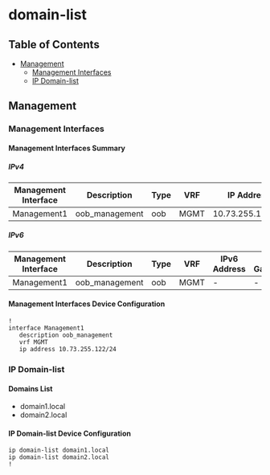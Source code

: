 # domain-list

## Table of Contents

- [Management](#management)
  - [Management Interfaces](#management-interfaces)
  - [IP Domain-list](#ip-domain-list)

## Management

### Management Interfaces

#### Management Interfaces Summary

##### IPv4

| Management Interface | Description | Type | VRF | IP Address | Gateway |
| -------------------- | ----------- | ---- | --- | ---------- | ------- |
| Management1 | oob_management | oob | MGMT | 10.73.255.122/24 | 10.73.255.2 |

##### IPv6

| Management Interface | Description | Type | VRF | IPv6 Address | IPv6 Gateway |
| -------------------- | ----------- | ---- | --- | ------------ | ------------ |
| Management1 | oob_management | oob | MGMT | - | - |

#### Management Interfaces Device Configuration

```eos
!
interface Management1
   description oob_management
   vrf MGMT
   ip address 10.73.255.122/24
```

### IP Domain-list

#### Domains List

- domain1.local
- domain2.local

#### IP Domain-list Device Configuration

```eos
ip domain-list domain1.local
ip domain-list domain2.local
!
```
